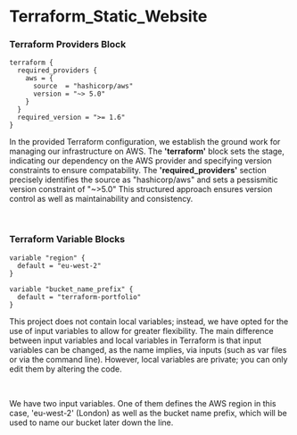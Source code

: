 # Terraform_Static_Website

### Terraform Providers Block
```hcl
terraform {
  required_providers {
    aws = {
      source  = "hashicorp/aws"
      version = "~> 5.0"
    }
  }
  required_version = ">= 1.6"
}
```
In the provided Terraform configuration, we establish the ground work for managing our infrastructure on AWS. The <strong>'terraform'</strong> block sets the stage, indicating our dependency on the AWS provider and specifying version constraints to ensure compatability. The <strong>'required_providers'</strong> section precisely identifies the source as "hashicorp/aws" and sets a pessismitic version constraint of "~>5.0" This structured approach ensures version control as well as maintainability and consistency. 

<br>

### Terraform Variable Blocks 

```hcl
variable "region" {
  default = "eu-west-2"
}

variable "bucket_name_prefix" {
  default = "terraform-portfolio"
}
```
This project does not contain local variables; instead, we have opted for the use of input variables to allow for greater flexibility. The main difference between input variables and local variables in Terraform is that input variables can be changed, as the name implies, via inputs (such as var files or via the command line). However, local variables are private; you can only edit them by altering the code.

<br>

We have two input variables. One of them defines the AWS region in this case, 'eu-west-2' (London) as well as the bucket name prefix, which will be used to name our bucket later down the line.


